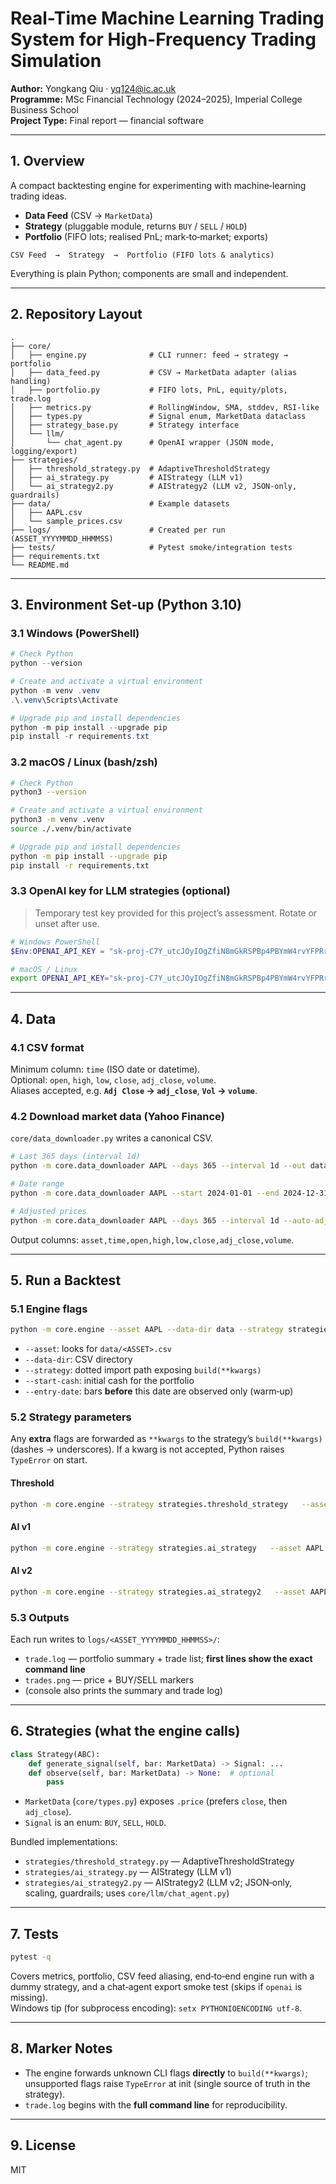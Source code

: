 # Real-Time Machine Learning Trading System for High-Frequency Trading Simulation

**Author:** Yongkang Qiu · yq124@ic.ac.uk  
**Programme:** MSc Financial Technology (2024–2025), Imperial College Business School  
**Project Type:** Final report — financial software

---

## 1. Overview

A compact backtesting engine for experimenting with machine‑learning trading ideas.

- **Data Feed** (CSV → `MarketData`)
- **Strategy** (pluggable module, returns `BUY` / `SELL` / `HOLD`)
- **Portfolio** (FIFO lots; realised PnL; mark‑to‑market; exports)

```
CSV Feed  →  Strategy  →  Portfolio (FIFO lots & analytics)
```

Everything is plain Python; components are small and independent.

---

## 2. Repository Layout

```
.
├── core/
│   ├── engine.py              # CLI runner: feed → strategy → portfolio
│   ├── data_feed.py           # CSV → MarketData adapter (alias handling)
│   ├── portfolio.py           # FIFO lots, PnL, equity/plots, trade.log
│   ├── metrics.py             # RollingWindow, SMA, stddev, RSI-like
│   ├── types.py               # Signal enum, MarketData dataclass
│   ├── strategy_base.py       # Strategy interface
│   └── llm/
│       └── chat_agent.py      # OpenAI wrapper (JSON mode, logging/export)
├── strategies/
│   ├── threshold_strategy.py  # AdaptiveThresholdStrategy
│   ├── ai_strategy.py         # AIStrategy (LLM v1)
│   └── ai_strategy2.py        # AIStrategy2 (LLM v2, JSON-only, guardrails)
├── data/                      # Example datasets
│   ├── AAPL.csv
│   └── sample_prices.csv
├── logs/                      # Created per run (ASSET_YYYYMMDD_HHMMSS)
├── tests/                     # Pytest smoke/integration tests
├── requirements.txt
└── README.md
```

---

## 3. Environment Set‑up (Python 3.10)

### 3.1 Windows (PowerShell)

```powershell
# Check Python
python --version

# Create and activate a virtual environment
python -m venv .venv
.\.venv\Scripts\Activate

# Upgrade pip and install dependencies
python -m pip install --upgrade pip
pip install -r requirements.txt
```

### 3.2 macOS / Linux (bash/zsh)

```bash
# Check Python
python3 --version

# Create and activate a virtual environment
python3 -m venv .venv
source ./.venv/bin/activate

# Upgrade pip and install dependencies
python -m pip install --upgrade pip
pip install -r requirements.txt
```

### 3.3 OpenAI key for LLM strategies (optional)

> Temporary test key provided for this project’s assessment. Rotate or unset after use.

```powershell
# Windows PowerShell
$Env:OPENAI_API_KEY = "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"
```

```bash
# macOS / Linux
export OPENAI_API_KEY="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"
```

---

## 4. Data

### 4.1 CSV format

Minimum column: `time` (ISO date or datetime).  
Optional: `open`, `high`, `low`, `close`, `adj_close`, `volume`.  
Aliases accepted, e.g. **`Adj Close` → `adj_close`**, **`Vol` → `volume`**.

### 4.2 Download market data (Yahoo Finance)

`core/data_downloader.py` writes a canonical CSV.

```bash
# Last 365 days (interval 1d)
python -m core.data_downloader AAPL --days 365 --interval 1d --out data/AAPL.csv

# Date range
python -m core.data_downloader AAPL --start 2024-01-01 --end 2024-12-31 --interval 1d --out data/AAPL.csv

# Adjusted prices
python -m core.data_downloader AAPL --days 365 --interval 1d --auto-adjust --out data/AAPL.csv
```

Output columns: `asset,time,open,high,low,close,adj_close,volume`.

---

## 5. Run a Backtest

### 5.1 Engine flags

```bash
python -m core.engine --asset AAPL --data-dir data --strategy strategies.threshold_strategy   --start-cash 10000 --entry-date 2024-01-01
```

- `--asset`: looks for `data/<ASSET>.csv`
- `--data-dir`: CSV directory
- `--strategy`: dotted import path exposing `build(**kwargs)`
- `--start-cash`: initial cash for the portfolio
- `--entry-date`: bars **before** this date are observed only (warm‑up)

### 5.2 Strategy parameters

Any **extra** flags are forwarded as `**kwargs` to the strategy’s `build(**kwargs)` (dashes → underscores). If a kwarg is not accepted, Python raises `TypeError` on start.

#### Threshold

```bash
python -m core.engine --strategy strategies.threshold_strategy   --asset AAPL --data-dir data   --lookback 30 --buy-pct 0.02 --sell-pct 0.02
```

#### AI v1

```bash
python -m core.engine --strategy strategies.ai_strategy   --asset AAPL --data-dir data --start-cash 20000   --history-days 60 --metrics-window 20 --rsi-window 14   --verbose-llm true --max-units 10
```

#### AI v2

```bash
python -m core.engine --strategy strategies.ai_strategy2   --asset AAPL --data-dir data --start-cash 20000   --style swing --enable-scaling true   --short-win 10 --long-win 30 --rsi-win 14   --max-units 500 --history-days 180 --cooldown-bars-after-trade 0   --model gpt-4o-mini --temperature 0.1 --top-p 1.0   --frequency-penalty 0.0 --presence-penalty 0.0 --max-tokens 120   --json-mode true --max-history 64 --verbose-llm true --retry-on-parse-error true
```

### 5.3 Outputs

Each run writes to `logs/<ASSET_YYYYMMDD_HHMMSS>/`:

- `trade.log` — portfolio summary + trade list; **first lines show the exact command line**
- `trades.png` — price + BUY/SELL markers
- (console also prints the summary and trade log)

---

## 6. Strategies (what the engine calls)

```python
class Strategy(ABC):
    def generate_signal(self, bar: MarketData) -> Signal: ...
    def observe(self, bar: MarketData) -> None:  # optional
        pass
```
- `MarketData` (`core/types.py`) exposes `.price` (prefers `close`, then `adj_close`).
- `Signal` is an enum: `BUY`, `SELL`, `HOLD`.

Bundled implementations:
- `strategies/threshold_strategy.py` — AdaptiveThresholdStrategy
- `strategies/ai_strategy.py` — AIStrategy (LLM v1)
- `strategies/ai_strategy2.py` — AIStrategy2 (LLM v2; JSON‑only, scaling, guardrails; uses `core/llm/chat_agent.py`)

---

## 7. Tests

```bash
pytest -q
```
Covers metrics, portfolio, CSV feed aliasing, end‑to‑end engine run with a dummy strategy, and a chat‑agent export smoke test (skips if `openai` is missing).  
Windows tip (for subprocess encoding): `setx PYTHONIOENCODING utf-8`.

---

## 8. Marker Notes

- The engine forwards unknown CLI flags **directly** to `build(**kwargs)`; unsupported flags raise `TypeError` at init (single source of truth in the strategy).
- `trade.log` begins with the **full command line** for reproducibility.

---

## 9. License

MIT
